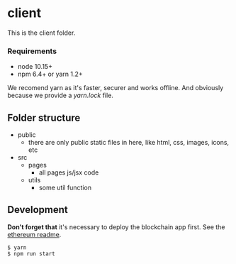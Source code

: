 # client
This is the client folder.

### Requirements
* node 10.15+
* npm 6.4+ or yarn 1.2+

We recomend yarn as it's faster, securer and works offline. And obviously because we provide a *yarn.lock* file.

## Folder structure

* public
    * there are only public static files in here, like html, css, images, icons, etc
* src
    * pages
        * all pages js/jsx code
    * utils
        * some util function

## Development
**Don't forget that** it's necessary to deploy the blockchain app first. See the [ethereum readme](../ethereum/README.md).
```
$ yarn
$ npm run start
```
